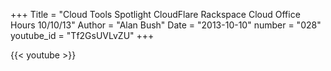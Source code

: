 +++
Title = "Cloud Tools Spotlight CloudFlare  Rackspace Cloud Office Hours 10/10/13"
Author = "Alan Bush"
Date = "2013-10-10"
number = "028"
youtube_id = "Tf2GsUVLvZU"
+++

{{< youtube >}}
